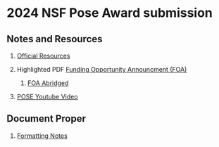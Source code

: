 # 2024 NSF Pose Award submission 

## Notes and Resources
1. [Official Resources](official_resources)

1. Highlighted PDF [Funding Opportunity Announcment (FOA)](./notes/funding-opportunity-announcement-foa/2024_NSF_POSE_foa_nsf23556.pdf)
   1. [FOA Abridged](./notes/funding-opportunity-announcement-foa/pose_foa_abridged.md)

1. [POSE Youtube Video ](nsf-pose-youtube-video/pose-youtube-video)


## Document Proper
1. [Formatting Notes](docs/document-proper/formatting-notes)